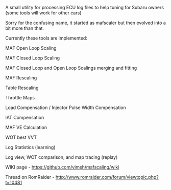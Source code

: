 A small utility for processing ECU log files to help tuning for Subaru owners (some tools will work for other cars)

Sorry for the confusing name, it started as mafscaler but then evolved into a bit more than that.

Currently these tools are implemented:

MAF Open Loop Scaling

MAF Closed Loop Scaling

MAF Closed Loop and Open Loop Scalings merging and fitting

MAF Rescaling

Table Rescaling

Throttle Maps

Load Compensation / Injector Pulse Width Compensation

IAT Compensation

MAF VE Calculation

WOT best VVT

Log Statistics (learning)

Log view, WOT comparison, and map tracing (replay)



WIKI page - https://github.com/vimsh/mafscaling/wiki

Thread on RomRaider - http://www.romraider.com/forum/viewtopic.php?t=10481
